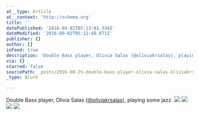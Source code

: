 ```yaml
---
at__type: Article
at__context: 'http://schema.org'
title: ''
datePublished: '2016-09-02T05:13:01.334Z'
dateModified: '2016-09-02T05:12:48.871Z'
publisher: {}
author: []
inFeed: true
description: 'Double Bass player, Olivia Salas (@oliviakrsalas), playing some jazz.'
via: {}
starred: false
sourcePath: _posts/2016-08-25-double-bass-player-olivia-salas-oliviakrsalas-playing-s.md
_type: Blurb

---
```

Double Bass player, Olivia Salas ([@oliviakrsalas][0]), playing some jazz.
![](https://the-grid-user-content.s3-us-west-2.amazonaws.com/c6bb3dfe-ecbb-496b-b386-892bce9b90f7.jpg)
![](https://the-grid-user-content.s3-us-west-2.amazonaws.com/2a76ebd7-c902-42c5-b5ae-2e4a7a318c5e.jpg)
![](https://s3-us-west-2.amazonaws.com/the-grid-img/p/261aa8fec53de217f35e634612d8e5af7f69d35b.jpg)
![](https://imgflo.herokuapp.com/graph/vahj1ThiexotieMo/037e850757ea67afea8bf8952d097a66/croprotate.jpg?cropheight=7360&cropwidth=4910&degrees=0&input=https%3A%2F%2Fthe-grid-user-content.s3-us-west-2.amazonaws.com%2F0c0323df-7397-4b72-b4d7-0160772dbb85.jpg&x=0&y=0)

[0]: https://www.instagram.com/oliviakrsalas/ "@oliviakrsalas"